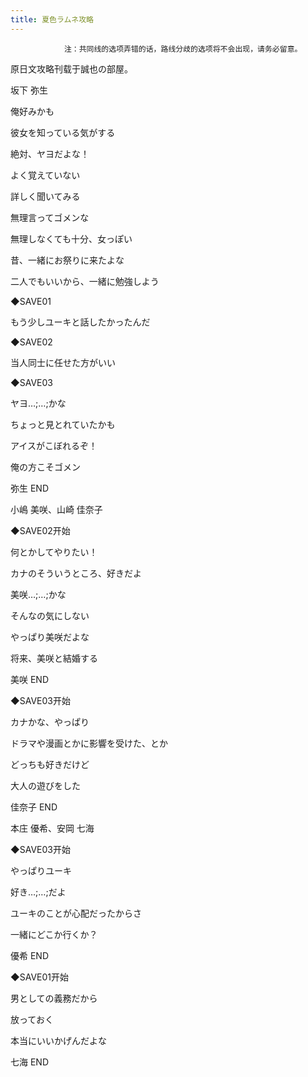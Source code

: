 ```yaml
---
title: 夏色ラムネ攻略
---
```


                注：共同线的选项弄错的话，路线分歧的选项将不会出现，请务必留意。

原日文攻略刊载于誠也の部屋。



坂下 弥生



俺好みかも

彼女を知っている気がする

絶対、ヤヨだよな！

よく覚えていない

詳しく聞いてみる

無理言ってゴメンな

無理しなくても十分、女っぽい

昔、一緒にお祭りに来たよな

二人でもいいから、一緒に勉強しよう

◆SAVE01

もう少しユーキと話したかったんだ

◆SAVE02

当人同士に任せた方がいい

◆SAVE03

ヤヨ…;…;かな

ちょっと見とれていたかも

アイスがこぼれるぞ！

俺の方こそゴメン



弥生 END



小嶋 美咲、山崎 佳奈子



◆SAVE02开始

何とかしてやりたい！

カナのそういうところ、好きだよ

美咲…;…;かな

そんなの気にしない

やっぱり美咲だよな

将来、美咲と結婚する



美咲 END



◆SAVE03开始

カナかな、やっぱり

ドラマや漫画とかに影響を受けた、とか

どっちも好きだけど

大人の遊びをした



佳奈子 END



本庄 優希、安岡 七海



◆SAVE03开始

やっぱりユーキ

好き…;…;だよ

ユーキのことが心配だったからさ

一緒にどこか行くか？



優希 END



◆SAVE01开始

男としての義務だから

放っておく

本当にいいかげんだよな



七海 END


              
